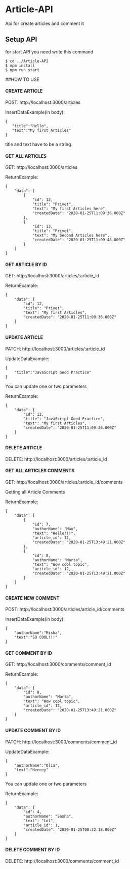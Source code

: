 # Article-API
Api for create articles and comment it

## Setup API
for start API you need write this command
```
$ cd ../Article-API
$ npm install
$ npm run start
```
##HOW TO USE

#### CREATE ARTICLE

POST: http://localhost:3000/articles

InsertDataExample(in body):  
```
{
   "title":"Hello",
   "text":"My first Articles"
}
```

title and text have to be a string.

#### GET ALL ARTICLES

GET: http://localhost:3000/articles

ReturnExample:
```
{
    "data": [
        {
            "id": 12,
            "title": "Privet",
            "text": "My first Articles here",
            "createdDate": "2020-01-25T11:09:36.000Z"
        },
        {
            "id": 13,
            "title": "Privet",
            "text": "My Second Articles here",
            "createdDate": "2020-01-25T11:09:48.000Z"
        }
    ]
}
```

#### GET ARTICLE BY ID

GET: http://localhost:3000/articles/:article_id

ReturnExample:
```
{
    "data": {
        "id": 12,
        "title": "Privet",
        "text": "My first Articles",
        "createdDate": "2020-01-25T11:09:36.000Z"
    }
}
```
#### UPDATE ARTICLE

PATCH: http://localhost:3000/articles/:article_id

UpdateDataExample:
```
{
    "title":"JavaScript Good Practice"
}
```
You can update one or two parameters

ReturnExample:
```
{
    "data": {
        "id": 12,
        "title": "JavaScript Good Practice",
        "text": "My first Articles",
        "createdDate": "2020-01-25T11:09:36.000Z"
    }
}
```

#### DELETE ARTICLE
DELETE: http://localhost:3000/articles/:article_id

#### GET ALL ARTICLES COMMENTS

GET: http://localhost:3000/articles/:article_id/comments

Getting all Article Comments

ReturnExample:

```
{
    "data": [
        {
            "id": 7,
            "authorName": "Max",
            "text": "Hello!!!",
            "article_id": 12,
            "createdDate": "2020-01-25T13:49:21.000Z"
        },
        {
            "id": 8,
            "authorName": "Marta",
            "text": "Wow cool topic",
            "article_id": 12,
            "createdDate": "2020-01-25T13:49:21.000Z"
        }
    ]
}
```
#### CREATE NEW COMMENT

POST: http://localhost:3000/articles/article_id/comments

InsertDataExample(in body):

```
{
	"authorName":"Misha",
	"text":"SO COOL!!!"
}
```

#### GET COMMENT BY ID

GET: http://localhost:3000/comments/comment_id

ReturnExample:

```
{
    "data": {
        "id": 8,
        "authorName": "Marta",
        "text": "Wow cool topic",
        "article_id": 12,
        "createdDate": "2020-01-25T13:49:21.000Z"
    }
}
```
#### UPDATE COMMENT BY ID

PATCH: http://localhost:3000/comments/comment_id

UpdateDataExample:

```
{
	"authorName":"Olia",
	"text":"Heeeey"
}
```
You can update one or two parameters

ReturnExample:

```
{
    "data": {
        "id": 4,
        "authorName": "Sasha",
        "text": "Lol",
        "article_id": 1,
        "createdDate": "2020-01-25T00:32:18.000Z"
    }
}
```
#### DELETE COMMENT BY ID

DELETE: http://localhost:3000/comments/comment_id
